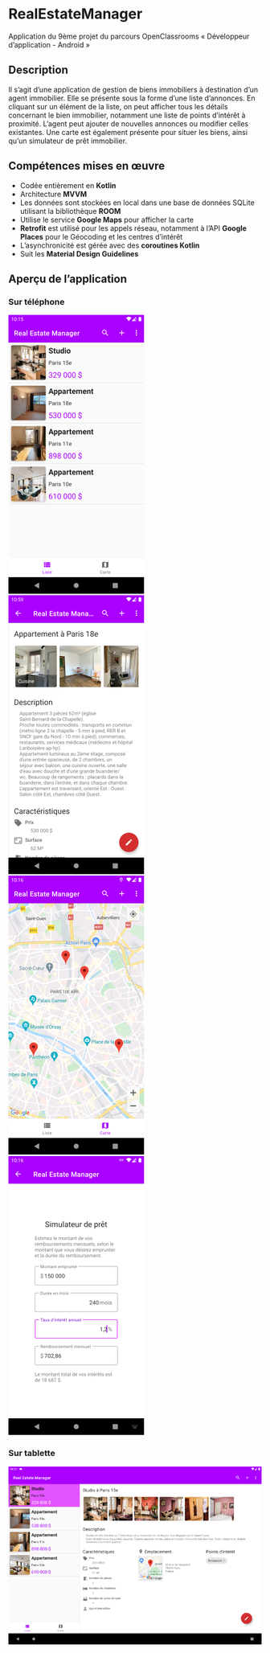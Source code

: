 # RealEstateManager

Application du 9ème projet du parcours OpenClassrooms « Développeur d’application - Android » 

## Description

Il s’agit d’une application de gestion de biens immobiliers à destination d’un agent immobilier. Elle se présente sous la forme d’une liste d’annonces. En cliquant sur un élément de la liste, on peut afficher tous les détails concernant le bien immobilier, notamment une liste de points d’intérêt à proximité. L’agent peut ajouter de nouvelles annonces ou modifier celles existantes. Une carte est également présente pour situer les biens, ainsi qu’un simulateur de prêt immobilier.

## Compétences mises en œuvre

- Codée entièrement en **Kotlin**
- Architecture **MVVM**
- Les données sont stockées en local dans une base de données SQLite utilisant la bibliothèque **ROOM**
- Utilise le service **Google Maps** pour afficher la carte
- **Retrofit** est utilisé pour les appels réseau, notamment à l’API **Google Places** pour le Géocoding et les centres d’intérêt
- L’asynchronicité est gérée avec des **coroutines Kotlin**
- Suit les **Material Design Guidelines**

## Aperçu de l’application

### Sur téléphone

![](readme.assets/Screenshot_1648541752.png) ![](readme.assets/Screenshot_1651049974.png) ![](readme.assets/Screenshot_1648541766.png) ![](readme.assets/Screenshot_1648541789.png)

### Sur tablette

![](readme.assets/Screenshot_1648542152.png)